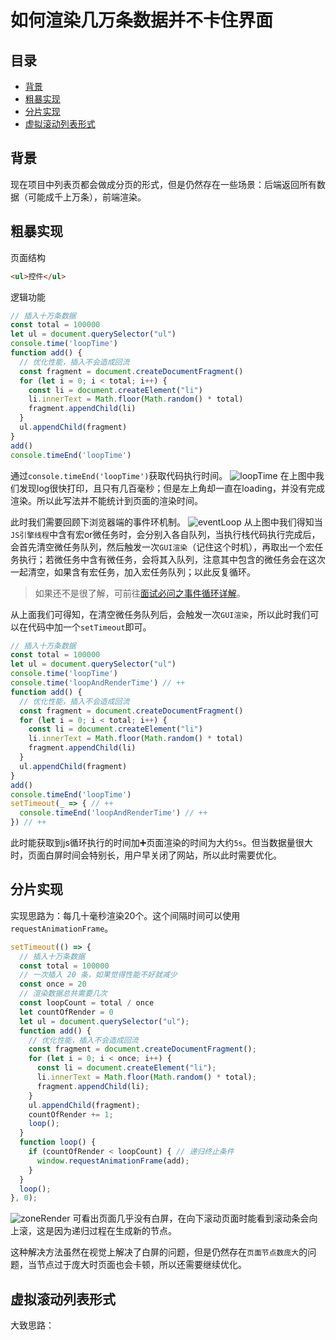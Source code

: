 # 如何渲染几万条数据并不卡住界面

## 目录

- [背景](#背景)
- [粗暴实现](#粗暴实现)
- [分片实现](#分片实现)
- [虚拟滚动列表形式](#虚拟滚动列表形式)

## 背景

现在项目中列表页都会做成分页的形式，但是仍然存在一些场景：后端返回所有数据（可能成千上万条），前端渲染。

## 粗暴实现
页面结构
```html
<ul>控件</ul>
```
逻辑功能
```js
// 插入十万条数据
const total = 100000
let ul = document.querySelector("ul")
console.time('loopTime')
function add() {
  // 优化性能，插入不会造成回流
  const fragment = document.createDocumentFragment()
  for (let i = 0; i < total; i++) {
    const li = document.createElement("li")
    li.innerText = Math.floor(Math.random() * total)
    fragment.appendChild(li)
  }
  ul.appendChild(fragment)
}
add()
console.timeEnd('loopTime')
```
通过`console.timeEnd('loopTime')`获取代码执行时间。
![loopTime]()
在上图中我们发现log很快打印，且只有几百毫秒；但是左上角却一直在loading，并没有完成渲染。所以此写法并不能统计到页面的渲染时间。

此时我们需要回顾下浏览器端的事件环机制。
![eventLoop]()
从上图中我们得知当`JS引擎线程`中含有宏or微任务时，会分别入各自队列，当执行栈代码执行完成后，会首先清空微任务队列，然后触发一次`GUI渲染`（记住这个时机），再取出一个宏任务执行；若微任务中含有微任务，会将其入队列，注意其中包含的微任务会在这次一起清空，如果含有宏任务，加入宏任务队列；以此反复循环。

> 如果还不是很了解，可前往[面试必问之事件循环详解](https://github.com/careteenL/blog/issues/2)。

从上面我们可得知，在清空微任务队列后，会触发一次`GUI渲染`，所以此时我们可以在代码中加一个`setTimeout`即可。
```js
// 插入十万条数据
const total = 100000
let ul = document.querySelector("ul")
console.time('loopTime')
console.time('loopAndRenderTime') // ++
function add() {
  // 优化性能，插入不会造成回流
  const fragment = document.createDocumentFragment()
  for (let i = 0; i < total; i++) {
    const li = document.createElement("li")
    li.innerText = Math.floor(Math.random() * total)
    fragment.appendChild(li)
  }
  ul.appendChild(fragment)
}
add()
console.timeEnd('loopTime')
setTimeout(_ => { // ++
  console.timeEnd('loopAndRenderTime') // ++
}) // ++
```
此时能获取到js循环执行的时间加➕页面渲染的时间为大约`5s`。但当数据量很大时，页面白屏时间会特别长，用户早关闭了网站，所以此时需要优化。

## 分片实现

实现思路为：每几十毫秒渲染20个。这个间隔时间可以使用`requestAnimationFrame`。
```js
setTimeout(() => {
  // 插入十万条数据
  const total = 100000
  // 一次插入 20 条，如果觉得性能不好就减少
  const once = 20
  // 渲染数据总共需要几次
  const loopCount = total / once
  let countOfRender = 0
  let ul = document.querySelector("ul");
  function add() {
    // 优化性能，插入不会造成回流
    const fragment = document.createDocumentFragment();
    for (let i = 0; i < once; i++) {
      const li = document.createElement("li");
      li.innerText = Math.floor(Math.random() * total);
      fragment.appendChild(li);
    }
    ul.appendChild(fragment);
    countOfRender += 1;
    loop();
  }
  function loop() {
    if (countOfRender < loopCount) { // 递归终止条件
      window.requestAnimationFrame(add);
    }
  }
  loop();
}, 0);
```
![zoneRender]()
可看出页面几乎没有白屏，在向下滚动页面时能看到滚动条会向上滚，这是因为递归过程在生成新的节点。

这种解决方法虽然在视觉上解决了白屏的问题，但是仍然存在`页面节点数庞大`的问题，当节点过于庞大时页面也会卡顿，所以还需要继续优化。

## 虚拟滚动列表形式

大致思路：
